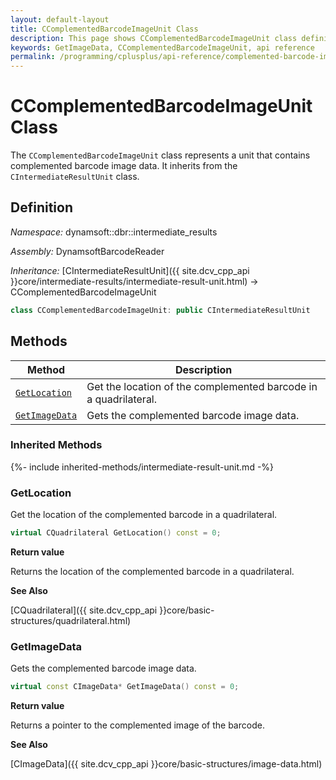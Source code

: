 ```yaml
---
layout: default-layout
title: CComplementedBarcodeImageUnit Class
description: This page shows CComplementedBarcodeImageUnit class definition of Dynamsoft Barcode Reader SDK C++ Edition.
keywords: GetImageData, CComplementedBarcodeImageUnit, api reference
permalink: /programming/cplusplus/api-reference/complemented-barcode-image-unit.html
---
```

# CComplementedBarcodeImageUnit Class
The `CComplementedBarcodeImageUnit` class represents a unit that contains complemented barcode image data. It inherits from the `CIntermediateResultUnit` class.

## Definition

*Namespace:* dynamsoft::dbr::intermediate_results

*Assembly:* DynamsoftBarcodeReader

*Inheritance:* [CIntermediateResultUnit]({{ site.dcv_cpp_api }}core/intermediate-results/intermediate-result-unit.html) -> CComplementedBarcodeImageUnit

```cpp
class CComplementedBarcodeImageUnit: public CIntermediateResultUnit
```

## Methods

| Method                            | Description |
|-----------------------------------|-------------|
| [`GetLocation`](#getlocation) | Get the location of the complemented barcode in a quadrilateral.|
| [`GetImageData`](#getimagedata) | Gets the complemented barcode image data.|

### Inherited Methods

{%- include inherited-methods/intermediate-result-unit.md -%}

### GetLocation

Get the location of the complemented barcode in a quadrilateral.

```cpp
virtual CQuadrilateral GetLocation() const = 0;
```

**Return value**

Returns the location of the complemented barcode in a quadrilateral.

**See Also**

[CQuadrilateral]({{ site.dcv_cpp_api }}core/basic-structures/quadrilateral.html)

### GetImageData

Gets the complemented barcode image data.

```cpp
virtual const CImageData* GetImageData() const = 0;
```

**Return value**

Returns a pointer to the complemented image of the barcode.

**See Also**

[CImageData]({{ site.dcv_cpp_api }}core/basic-structures/image-data.html)
